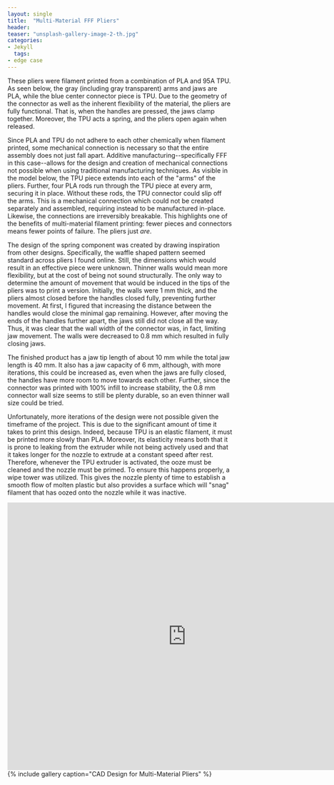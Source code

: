 ```yaml
---
layout: single
title:  "Multi-Material FFF Pliers"
header:
teaser: "unsplash-gallery-image-2-th.jpg"
categories:
- Jekyll
  tags:
- edge case
---
```


These pliers were filament printed from a combination of PLA and 95A TPU. As seen below, the gray (including gray 
transparent) arms and jaws are PLA, while the blue center connector piece is TPU. Due to the geometry of the 
connector as well as the inherent flexibility of the material, the pliers are fully functional. That is, when the 
handles are pressed, the jaws clamp together. Moreover, the TPU acts a spring, and the pliers open again when released.

Since PLA and TPU do not adhere to each other chemically when filament printed, some mechanical connection is 
necessary so that the entire assembly does not just fall apart. Additive manufacturing--specifically FFF in this 
case--allows for the design and creation of mechanical connections not possible when using traditional manufacturing 
techniques. As visible in the model below, the TPU piece extends into each of the "arms" of the pliers. Further, 
four PLA rods run through the TPU piece at every arm, securing it in place. Without these rods, the TPU connector 
could slip off the arms. This is a mechanical connection which could not be created separately and assembled, 
requiring instead to be manufactured in-place. Likewise, the connections are irreversibly breakable. This highlights 
one of the benefits of multi-material filament printing: fewer pieces and connectors means fewer points of failure. 
The pliers just *are*.

The design of the spring component was created by drawing inspiration from other designs. Specifically, the waffle 
shaped pattern seemed standard across pliers I found online. Still, the dimensions which would result in an 
effective piece were unknown. Thinner walls would mean more flexibility, but at the cost of being not sound 
structurally. The only way to determine the amount of movement that would be induced in the tips of the pliers was 
to print a version. Initially, the walls were 1 mm thick, and the pliers almost closed before the handles closed 
fully, preventing further movement. At first, I figured that increasing the distance between the handles would 
close the minimal gap remaining. However, after moving the ends of the handles further apart, the jaws still did not 
close all the way. Thus, it was clear that the wall width of the connector was, in fact, limiting jaw movement. The 
walls were decreased to 0.8 mm which resulted in fully closing jaws.

The finished product has a jaw tip length of about 10 mm while the total jaw length is 40 mm. It also has a jaw 
capacity of 6 mm, although, with more iterations, this could be increased as, even when the jaws are fully closed, 
the handles have more room to move towards each other. Further, since the connector was printed with 100% infill to 
increase stability, the 0.8 mm connector wall size seems to still be plenty durable, so an even thinner wall size 
could be tried.

Unfortunately, more iterations of the design were not possible given the timeframe of the project. This is due to 
the significant amount of time it takes to print this design. Indeed, because TPU is an elastic filament, it must be 
printed more slowly than PLA. Moreover, its elasticity means both that it is prone to 
leaking from the extruder while not being actively used and that it takes longer for the nozzle to extrude at a 
constant speed after rest. Therefore, whenever the TPU extruder is activated, the ooze must be cleaned and the 
nozzle must be primed. To ensure this happens properly, a wipe tower was utilized. This gives the nozzle plenty of 
time to establish a smooth flow of molten plastic but also provides a surface which will "snag" filament that has 
oozed onto the nozzle while it was inactive.

<iframe src="https://a360.co/3IThZDZ" width="800" height="600" allowfullscreen="true" webkitallowfullscreen="true" mozallowfullscreen="true" frameborder="0"></iframe>
{% include gallery caption="CAD Design for Multi-Material Pliers" %}

#